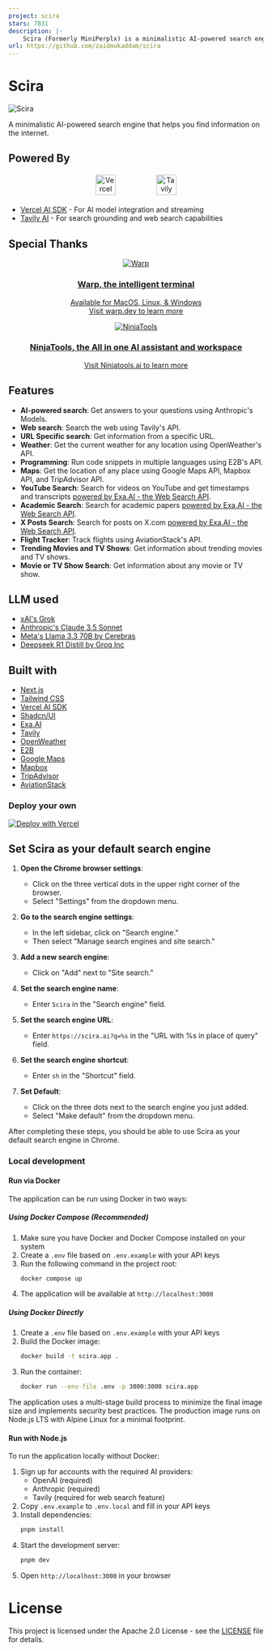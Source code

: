 ```yaml
---
project: scira
stars: 7831
description: |-
    Scira (Formerly MiniPerplx) is a minimalistic AI-powered search engine that helps you find information on the internet and cites it too. Powered by Vercel AI SDK! Search with models like xAI's Grok 3.
url: https://github.com/zaidmukaddam/scira
---
```


# Scira

![Scira](/app/opengraph-image.png)

A minimalistic AI-powered search engine that helps you find information on the internet.

## Powered By

<div align="center">
  <div style="display: flex; justify-content: center; align-items: center; gap: 80px; margin: 20px 0;">
    <a href="https://sdk.vercel.ai/docs">
      <img src="/public/one.svg" alt="Vercel AI SDK" height="40" />
    </a>
    <a href="https://tavily.com">
      <img src="/public/four.svg" alt="Tavily AI" height="40" />
    </a>
  </div>
</div>

- [Vercel AI SDK](https://sdk.vercel.ai/docs) - For AI model integration and streaming
- [Tavily AI](https://tavily.com) - For search grounding and web search capabilities

## Special Thanks

<div align="center" markdown="1">

  [![Warp](https://github.com/user-attachments/assets/2bda420d-4211-4900-a37e-e3c7056d799c)](https://www.warp.dev/?utm_source=github&utm_medium=referral&utm_campaign=scira)<br>
  ### **[Warp, the intelligent terminal](https://www.warp.dev/?utm_source=github&utm_medium=referral&utm_campaign=scira)**<br>
  [Available for MacOS, Linux, & Windows](https://www.warp.dev/?utm_source=github&utm_medium=referral&utm_campaign=scira)<br>
  [Visit warp.dev to learn more](https://www.warp.dev/?utm_source=github&utm_medium=referral&utm_campaign=scira)

  [![NinjaTools](https://bakrqvdfyriopfzffskk.supabase.co/storage/v1/object/sign/ads/Ninja%20Tools%20AD.png?token=eyJhbGciOiJIUzI1NiIsInR5cCI6IkpXVCJ9.eyJ1cmwiOiJhZHMvTmluamEgVG9vbHMgQUQucG5nIiwiaWF0IjoxNzQyNzExMTMwLCJleHAiOjEwMzgyNzExMTMwfQ.eTY4DXSEXe61I7-Jk0nK8rimSLAETqfp5mEO5MpsH00)](https://ninjatools.ai/?ref=scria)<br>
  ### **[NinjaTools, the All in one AI assistant and workspace](https://ninjatools.ai/?ref=scria)**<br>
  [Visit Ninjatools.ai to learn more](https://ninjatools.ai/?ref=scria)
  
</div>

## Features

- **AI-powered search**: Get answers to your questions using Anthropic's Models.
- **Web search**: Search the web using Tavily's API.
- **URL Specific search**: Get information from a specific URL.
- **Weather**: Get the current weather for any location using OpenWeather's API.
- **Programming**: Run code snippets in multiple languages using E2B's API.
- **Maps**: Get the location of any place using Google Maps API, Mapbox API, and TripAdvisor API.
- **YouTube Search**: Search for videos on YouTube and get timestamps and transcripts [powered by Exa.AI - the Web Search API](https://exa.ai/).
- **Academic Search**: Search for academic papers [powered by Exa.AI - the Web Search API](https://exa.ai/). 
- **X Posts Search**: Search for posts on X.com [powered by Exa.AI - the Web Search API](https://exa.ai/).
- **Flight Tracker**: Track flights using AviationStack's API.
- **Trending Movies and TV Shows**: Get information about trending movies and TV shows.
- **Movie or TV Show Search**: Get information about any movie or TV show.

## LLM used
- [xAI's Grok](https://x.ai/grok)
- [Anthropic's Claude 3.5 Sonnet](https://www.anthropic.com/news/claude-3-5-sonnet)
- [Meta's Llama 3.3 70B by Cerebras](https://inference-docs.cerebras.ai/introduction)
- [Deepseek R1 Distill by Groq Inc](https://console.groq.com/docs/model/deepseek-r1-distill-llama-70b)

## Built with
- [Next.js](https://nextjs.org/)
- [Tailwind CSS](https://tailwindcss.com/)
- [Vercel AI SDK](https://sdk.vercel.ai/docs)
- [Shadcn/UI](https://ui.shadcn.com/)
- [Exa.AI](https://exa.ai/)
- [Tavily](https://tavily.com/)
- [OpenWeather](https://openweathermap.org/)
- [E2B](https://e2b.dev/)
- [Google Maps](https://developers.google.com/maps)
- [Mapbox](https://www.mapbox.com/)
- [TripAdvisor](https://www.tripadvisor.com/)
- [AviationStack](https://aviationstack.com/)

### Deploy your own

[![Deploy with Vercel](https://vercel.com/button)](https://vercel.com/new/clone?repository-url=https%3A%2F%2Fgithub.com%2Fzaidmukaddam%2Fscira&env=XAI_API_KEY,OPENAI_API_KEY,GROQ_API_KEY,E2B_API_KEY,ELEVENLABS_API_KEY,TAVILY_API_KEY,EXA_API_KEY,TMDB_API_KEY,YT_ENDPOINT,FIRECRAWL_API_KEY,OPENWEATHER_API_KEY,SANDBOX_TEMPLATE_ID,GOOGLE_MAPS_API_KEY,MAPBOX_ACCESS_TOKEN,TRIPADVISOR_API_KEY,AVIATION_STACK_API_KEY,CRON_SECRET,BLOB_READ_WRITE_TOKEN,NEXT_PUBLIC_MAPBOX_TOKEN,NEXT_PUBLIC_POSTHOG_KEY,NEXT_PUBLIC_POSTHOG_HOST,NEXT_PUBLIC_GOOGLE_MAPS_API_KEY,MEM0_API_KEY,MEM0_ORG_ID,MEM0_PROJECT_ID,SMITHERY_API_KEY&envDescription=API%20keys%20and%20configuration%20required%20for%20Scira%20to%20function%20(including%20SMITHERY_API_KEY))

## Set Scira as your default search engine

1. **Open the Chrome browser settings**:
   - Click on the three vertical dots in the upper right corner of the browser.
   - Select "Settings" from the dropdown menu.

2. **Go to the search engine settings**:
   - In the left sidebar, click on "Search engine."
   - Then select "Manage search engines and site search."

3. **Add a new search engine**:
   - Click on "Add" next to "Site search."

4. **Set the search engine name**:
   - Enter `Scira` in the "Search engine" field.

5. **Set the search engine URL**:
   - Enter `https://scira.ai?q=%s` in the "URL with %s in place of query" field.

6. **Set the search engine shortcut**:
   - Enter `sh` in the "Shortcut" field.

7. **Set Default**:
   - Click on the three dots next to the search engine you just added.
   - Select "Make default" from the dropdown menu.

After completing these steps, you should be able to use Scira as your default search engine in Chrome.

### Local development

#### Run via Docker

The application can be run using Docker in two ways:

##### Using Docker Compose (Recommended)

1. Make sure you have Docker and Docker Compose installed on your system
2. Create a `.env` file based on `.env.example` with your API keys
3. Run the following command in the project root:
   ```bash
   docker compose up
   ```
4. The application will be available at `http://localhost:3000`

##### Using Docker Directly

1. Create a `.env` file based on `.env.example` with your API keys
2. Build the Docker image:
   ```bash
   docker build -t scira.app .
   ```
3. Run the container:
   ```bash
   docker run --env-file .env -p 3000:3000 scira.app
   ```

The application uses a multi-stage build process to minimize the final image size and implements security best practices. The production image runs on Node.js LTS with Alpine Linux for a minimal footprint.

#### Run with Node.js

To run the application locally without Docker:

1. Sign up for accounts with the required AI providers:
   - OpenAI (required)
   - Anthropic (required)
   - Tavily (required for web search feature)
2. Copy `.env.example` to `.env.local` and fill in your API keys
3. Install dependencies:
   ```bash
   pnpm install
   ```
4. Start the development server:
   ```bash
   pnpm dev
   ```
5. Open `http://localhost:3000` in your browser

# License

This project is licensed under the Apache 2.0 License - see the [LICENSE](LICENSE) file for details.

